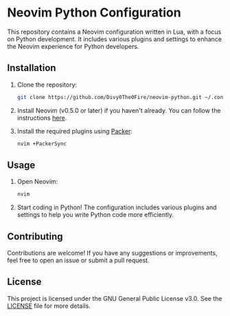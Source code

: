 # Neovim Python Configuration

This repository contains a Neovim configuration written in Lua, with a focus on Python development. It includes various plugins and settings to enhance the Neovim experience for Python developers.

## Installation

1. Clone the repository:
   ```sh
   git clone https://github.com/Divy0The0Fire/neovim-python.git ~/.config/nvim
   ```

2. Install Neovim (v0.5.0 or later) if you haven't already. You can follow the instructions [here](https://github.com/neovim/neovim/wiki/Installing-Neovim).

3. Install the required plugins using [Packer](https://github.com/wbthomason/packer.nvim):
   ```sh
   nvim +PackerSync
   ```

## Usage

1. Open Neovim:
   ```sh
   nvim
   ```

2. Start coding in Python! The configuration includes various plugins and settings to help you write Python code more efficiently.

## Contributing

Contributions are welcome! If you have any suggestions or improvements, feel free to open an issue or submit a pull request.

## License

This project is licensed under the GNU General Public License v3.0. See the [LICENSE](LICENSE) file for more details.

